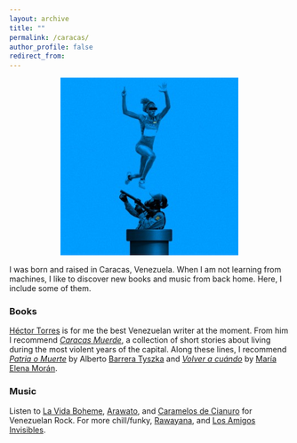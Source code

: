 ```yaml
---
layout: archive
title: ""
permalink: /caracas/
author_profile: false
redirect_from:
---
```


<p align="center">
  <img src="/files/YulimarLVB.png" alt=""/>
</p>

<!-- ![Alt text](/files/YulimarLVB.png "a title") -->

I was born and raised in Caracas, Venezuela. When I am not learning from machines, I like to discover new books and music from back home. Here, I include some of them.

### Books

[Héctor Torres](https://es.wikipedia.org/wiki/H%C3%A9ctor_Torres) is for me the best Venezuelan writer at the moment. From him I recommend *[Caracas Muerde](https://www.amazon.it/Caracas-muerde-Cr%C3%B3nicas-guerra-declarada/dp/9807312159)*, a collection of short stories about living during the most violent years of the capital. Along these lines, I recommend *[Patria o Muerte](https://www.amazon.it/Patria-muerte-Alberto-Barrera-Tyszka/dp/6074217467)* by Alberto [Barrera Tyszka](https://es.wikipedia.org/wiki/Alberto_Barrera_Tyszka) and *[Volver a cuándo](https://www.amazon.it/SIRUELA-Volver-a-cu%C3%A1ndo-506/dp/8419419699)* by [María Elena Morán](https://mariaelenamoran.com/).  

<!--
Overall, the region has a lot to offer beyond the Boom.
[Delirio Americano](https://www.penguinlibros.com/es/libros-de-historia/271774-libro-delirio-americano-9788430623914) by [Carlos Granés](https://elpais.com/america-colombia/branded/los-lideres-de-colombia/2023-12-06/carlos-granes-el-ensayista-del-delirio-americano.html)
-->

### Music

Listen to [La Vida Boheme](https://www.youtube.com/watch?v=GsJuL2vAD64), [Arawato](https://www.youtube.com/watch?v=tpXcOvRJMJA), and [Caramelos de Cianuro](https://www.youtube.com/watch?v=7EmpvqRIuek) for Venezuelan Rock. For more chill/funky, [Rawayana](https://www.youtube.com/watch?v=CbotsXwCbNE), and [Los Amigos Invisibles](https://www.youtube.com/watch?v=182S01w6F6M).
